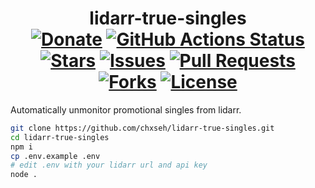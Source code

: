 <div align="center">
<h1>lidarr-true-singles<br>
<a href="https://chse.dev/donate"><img alt="Donate" src="https://badges.chse.dev:/badge/Donate_To_This_Project-brightgreen"></a>
<a href="https://github.com/chxseh/lidarr-true-singles/actions/workflows/linter.yml"><img alt="GitHub Actions Status" src="https://github.com/chxseh/lidarr-true-singles/actions/workflows/linter.yml/badge.svg"></a>
<a href="https://github.com/chxseh/lidarr-true-singles/stargazers"><img alt="Stars" src="https://badges.chse.dev:/github/stars/chxseh/lidarr-true-singles"></a>
<a href="https://github.com/chxseh/lidarr-true-singles/issues"><img alt="Issues" src="https://badges.chse.dev:/github/issues/chxseh/lidarr-true-singles"></a>
<a href="https://github.com/chxseh/lidarr-true-singles/pulls"><img alt="Pull Requests" src="https://badges.chse.dev:/github/issues-pr/chxseh/lidarr-true-singles"></a>
<a href="https://github.com/chxseh/lidarr-true-singles/network"><img alt="Forks" src="https://badges.chse.dev:/github/forks/chxseh/lidarr-true-singles"></a>
<a href="https://github.com/chxseh/lidarr-true-singles/blob/main/LICENSE.md"><img alt="License" src="https://badges.chse.dev:/github/license/chxseh/lidarr-true-singles"></a>
</h1></div>

Automatically unmonitor promotional singles from lidarr.

```bash
git clone https://github.com/chxseh/lidarr-true-singles.git
cd lidarr-true-singles
npm i
cp .env.example .env
# edit .env with your lidarr url and api key
node .
```
